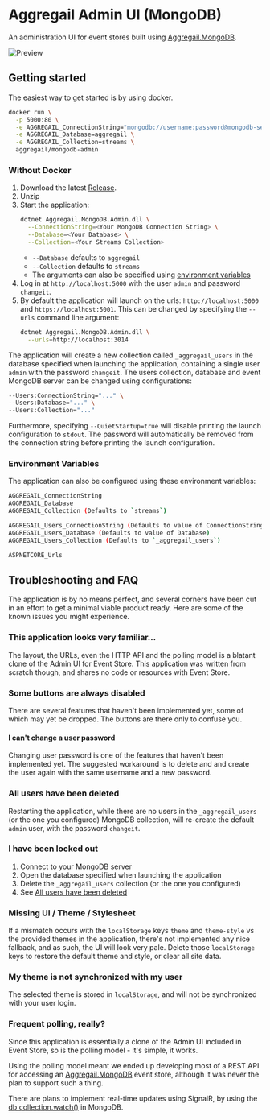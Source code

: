 # Aggregail Admin UI (MongoDB)

An administration UI for event stores built using [Aggregail.MongoDB](../Aggregail.MongoDB).

![Preview](https://github.com/Nillerr/EventSourcing.Demo/blob/master/Aggregail.MongoDB.Admin/Documentation/preview.gif?raw=true)

## Getting started

The easiest way to get started is by using docker.

```sh
docker run \
  -p 5000:80 \
  -e AGGREGAIL_ConnectionString="mongodb://username:password@mongodb-server:27017/aggregail?authSource=admin&replicaSet=rs0" \
  -e AGGREGAIL_Database=aggregail \
  -e AGGREGAIL_Collection=streams \
  aggregail/mongodb-admin
```

### Without Docker

 1. Download the latest [Release](https://github.com/Nillerr/EventSourcing.Demo/releases).
 2. Unzip
 3. Start the application:
    ```bash
    dotnet Aggregail.MongoDB.Admin.dll \
      --ConnectionString=<Your MongoDB Connection String> \
      --Database=<Your Database> \
      --Collection=<Your Streams Collection>
    ```
     - `--Database` defaults to `aggregail`
     - `--Collection` defaults to `streams`
     - The arguments can also be specified using [environment variables](#environment-variables)
 4. Log in at `http://localhost:5000` with the user `admin` and password `changeit`.
 5. By default the application will launch on the urls: `http://localhost:5000` and 
    `https://localhost:5001`. This can be changed by specifying the `--urls` command line argument:
    ```bash
    dotnet Aggregail.MongoDB.Admin.dll \
      --urls=http://localhost:3014
    ``` 

The application will create a new collection called `_aggregail_users` in the database specified 
when launching the application, containing a single user `admin` with the password `changeit`. The 
users collection, database and event MongoDB server can be changed using configurations:

```sh
--Users:ConnectionString="..." \
--Users:Database="..." \
--Users:Collection="..."
``` 

Furthermore, specifying `--QuietStartup=true` will disable printing the launch configuration to 
`stdout`. The password will automatically be removed from the connection string before printing 
the launch configuration.
 
### Environment Variables

The application can also be configured using these environment variables:

```sh
AGGREGAIL_ConnectionString
AGGREGAIL_Database
AGGREGAIL_Collection (Defaults to `streams`)

AGGREGAIL_Users_ConnectionString (Defaults to value of ConnectionString)
AGGREGAIL_Users_Database (Defaults to value of Database)
AGGREGAIL_Users_Collection (Defaults to `_aggregail_users`)

ASPNETCORE_Urls
```

## Troubleshooting and FAQ

The application is by no means perfect, and several corners have been cut in an effort to 
get a minimal viable product ready. Here are some of the known issues you might experience.


### This application looks very familiar...

The layout, the URLs, even the HTTP API and the polling model is a blatant clone of the 
Admin UI for Event Store. This application was written from scratch though, and shares 
no code or resources with Event Store.
    

### Some buttons are always disabled

There are several features that haven't been implemented yet, some of which may yet be 
dropped. The buttons are there only to confuse you.


#### I can't change a user password

Changing user password is one of the features that haven't been implemented yet. The 
suggested workaround is to delete and and create the user again with the same username and 
a new password.


### All users have been deleted

Restarting the application, while there are no users in the `_aggregail_users`  
(or the one you configured) MongoDB collection, will re-create the default `admin` user, 
with the password `changeit`.


### I have been locked out

 1. Connect to your MongoDB server
 2. Open the database specified when launching the application
 3. Delete the `_aggregail_users` collection (or the one you configured)
 4. See [All users have been deleted](#all-users-have-been-deleted)


### Missing UI / Theme / Stylesheet

If a mismatch occurs with the `localStorage` keys `theme` and `theme-style` vs the provided 
themes in the application, there's not implemented any nice fallback, and as such, the UI will 
look very pale. Delete those `localStorage` keys to restore the default theme and style, or 
clear all site data.


### My theme is not synchronized with my user

The selected theme is stored in `localStorage`, and will not be synchronized with your user 
login.


### Frequent polling, really?

Since this application is essentially a clone of the Admin UI included in Event Store, so 
is the polling model - it's simple, it works.

Using the polling model meant we ended up developing most of a REST API for accessing an 
[Aggregail.MongoDB](../Aggregail.MongoDB) event store, although it was never the plan to support 
such a thing.

There are plans to implement real-time updates using SignalR, by using the 
[db.collection.watch()](https://docs.mongodb.com/manual/reference/method/db.collection.watch/) 
in MongoDB.
